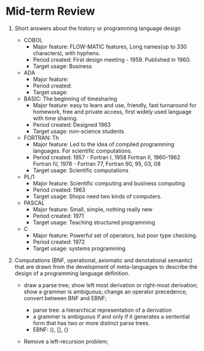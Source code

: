 # Mid-term Review

1. Short answers about the history or programming language design
    - COBOL
        - Major feature: FLOW-MATIC features, Long names(up to 330 characters), with hyphens.
        - Period created: First design meeting - 1959. Published in 1960.
        - Target usage: Business
    - ADA
        - Major feature: 
        - Period created: 
        - Target usage: 
    - BASIC: The beginning of timesharing
        - Major feature: easy to learn and use, friendly, fast turnaround for homework, free and private access, first widely used language with time sharing. 
        - Period created: Designed 1963
        - Target usage: non-science students
    - FORTRAN: Th
        - Major feature: Led to the idea of compiled programming languages. For scientific computations. 
        - Period created: 1957 - Fortran I, 1958 Fortran II, 1960-1962 Fortran IV, 1978 - Fortran 77, Fortran 90, 95, 03, 08
        - Target usage: Scientific computations
    - PL/1
        - Major feature: Scientific computing and business computing
        - Period created: 1963
        - Target usage: Shops need two kinds of computers.
    - PASCAL
        - Major feature: Small, simple, nothing really new
        - Period created: 1971
        - Target usage: Teaching structured programming
    - C
        - Major feature: Powerful set of operators, but poor type checking. 
        - Period created: 1972
        - Target usage: systems programming


2. Computations (BNF, operational, axiomatic and denotational semantic) that are drawn from the development of meta-languages to describe the design of a programming language definition. 
    - draw a parse tree; show left most derivation or right-most derivation; show a grammer is ambiguous; change an operator precedence; convert between BNF and EBNF;
        - parse tree: a hierarchical representation of a derivation
        - a grammer is ambiguous if and only if it generates a sentential form that has two or more distinct parse trees.
        - EBNF: (), [], {}

    - Remove a left-recursion problem;

